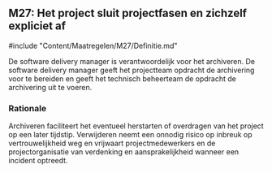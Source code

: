## M27: Het project sluit projectfasen en zichzelf expliciet af

#include "Content/Maatregelen/M27/Definitie.md"

De software delivery manager is verantwoordelijk voor het archiveren. De software delivery manager geeft het projectteam opdracht de archivering voor te bereiden en geeft het technisch beheerteam de opdracht de archivering uit te voeren.

### Rationale

Archiveren faciliteert het eventueel herstarten of overdragen van het project op een later tijdstip. Verwijderen neemt een onnodig risico op inbreuk op vertrouwelijkheid weg en vrijwaart projectmedewerkers en de projectorganisatie van verdenking en aansprakelijkheid wanneer een incident optreedt.
